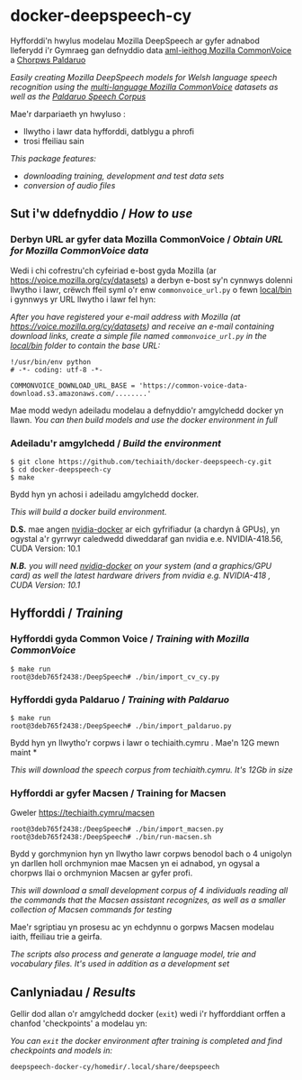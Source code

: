 # docker-deepspeech-cy

Hyfforddi'n hwylus modelau Mozilla DeepSpeech ar gyfer adnabod lleferydd i'r Gymraeg gan defnyddio data [aml-ieithog Mozilla CommonVoice](https://voice.mozilla.org/cy/datasets) a [Chorpws Paldaruo](http://techiaith.cymru/corpora/paldaruo/)

*Easily creating Mozilla DeepSpeech models for Welsh language speech recognition using the [multi-language Mozilla CommonVoice](https://voice.mozilla.org/cy/datasets) datasets as well as the [Paldaruo Speech Corpus](http://techiaith.cymru/corpora/paldaruo/?lang=en)*

Mae'r darpariaeth yn hwyluso :
 - llwytho i lawr data hyfforddi, datblygu a phrofi
 - trosi ffeiliau sain
 
 *This package features:*
  - *downloading training, development and test data sets*
  - *conversion of audio files*

## Sut i'w ddefnyddio / *How to use*

### Derbyn URL ar gyfer data Mozilla CommonVoice / *Obtain URL for Mozilla CommonVoice data*

Wedi i chi cofrestru'ch cyfeiriad e-bost gyda Mozilla (ar https://voice.mozilla.org/cy/datasets) a derbyn e-bost sy'n cynnwys dolenni llwytho i lawr, crëwch ffeil syml o'r enw `commonvoice_url.py` o fewn [local/bin](local/bin) i gynnwys yr URL llwytho i lawr fel hyn:

*After you have registered your e-mail address with Mozilla (at https://voice.mozilla.org/cy/datasets) and receive an e-mail containing download links, create a simple file named `commonvoice_url.py` in the [local/bin](local/bin) folder to contain the base URL:*

```
!/usr/bin/env python
# -*- coding: utf-8 -*-

COMMONVOICE_DOWNLOAD_URL_BASE = 'https://common-voice-data-download.s3.amazonaws.com/........'

```

Mae modd wedyn adeiladu modelau a defnyddio'r amgylchedd docker yn llawn. 
*You can then build models and use the docker environment in full*

### Adeiladu'r amgylchedd / *Build the environment*

``` 
$ git clone https://github.com/techiaith/docker-deepspeech-cy.git
$ cd docker-deepspeech-cy
$ make
```
Bydd hyn yn achosi i adeiladu amgylchedd docker.

*This will build a docker build environment.*

**D.S.** mae angen [nvidia-docker](https://github.com/NVIDIA/nvidia-docker) ar eich gyfrifiadur (a chardyn â GPUs), yn ogystal a'r gyrrwyr caledwedd diweddaraf gan nvidia e.e. NVIDIA-418.56, CUDA Version: 10.1

***N.B.** you will need [nvidia-docker](https://github.com/NVIDIA/nvidia-docker) on your system (and a graphics/GPU card) as well the latest hardware drivers from nvidia e.g. NVIDIA-418 , CUDA Version: 10.1*

## Hyfforddi / *Training*

### Hyfforddi gyda Common Voice / *Training with Mozilla CommonVoice*


```
$ make run
root@3deb765f2438:/DeepSpeech# ./bin/import_cv_cy.py
```


### Hyfforddi gyda Paldaruo / *Training with Paldaruo*

```
$ make run
root@3deb765f2438:/DeepSpeech# ./bin/import_paldaruo.py
```
Bydd hyn yn llwytho'r corpws i lawr o techiaith.cymru . Mae'n 12G mewn maint *

*This will download the speech corpus from techiaith.cymru. It's 12Gb in size*


### Hyfforddi ar gyfer Macsen / Training for Macsen 

Gweler https://techiaith.cymru/macsen

```
root@3deb765f2438:/DeepSpeech# ./bin/import_macsen.py
root@3deb765f2438:/DeepSpeech# ./bin/run-macsen.sh
```

Bydd y gorchmynion hyn yn llwytho lawr corpws benodol bach o 4 unigolyn yn darllen holl orchmynion mae Macsen yn ei adnabod, yn ogysal a chorpws llai o orchmynion Macsen ar gyfer profi.

*This will download a small development corpus of 4 individuals reading all the commands that the Macsen assistant recognizes, as well as a smaller collection of Macsen commands for testing*

Mae'r sgriptiau yn prosesu ac yn echdynnu o gorpws Macsen modelau iaith, ffeiliau trie a geirfa.

*The scripts also process and generate a language model, trie and vocabulary files. It's used in addition as a development set*


## Canlyniadau / *Results*

Gellir dod allan o'r amgylchedd docker (`exit`) wedi i'r hyfforddiant orffen a chanfod 'checkpoints' a modelau yn:

*You can `exit` the docker environment after training is completed and find checkpoints and models in:*

`deepspeech-docker-cy/homedir/.local/share/deepspeech`







